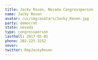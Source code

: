 ```yaml
---
title: Jacky Rosen, Nevada Congressperson
name: Jacky Rosen
avatar: /ui/img/avatars/Jacky_Rosen.jpg
party: democrat
state: nevada
type: congressperson
lasthall: 2017-05-01
phone: 202-225-3252
never:
twitter: RepJackyRosen
---
```


